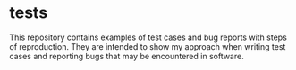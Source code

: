 # tests
This repository contains examples of test cases and bug reports with steps of reproduction. They are intended to show my approach when writing test cases and reporting bugs that may be encountered in software.
